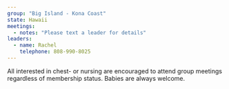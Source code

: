 ```yaml
---
group: "Big Island - Kona Coast"
state: Hawaii
meetings:
  - notes: "Please text a leader for details"
leaders:
  - name: Rachel
    telephone: 808-990-8025
---
```

All interested in chest- or nursing are encouraged to attend group meetings regardless of membership status. Babies are always welcome.
